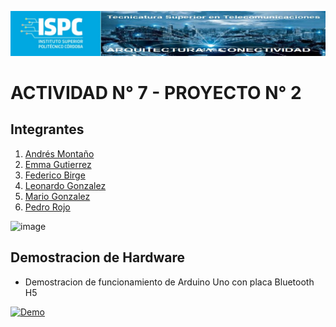 ![image](https://github.com/ISPC-TST-ARQUITECTURA-Y-CONECTIVIDAD/tarea1-grupo-6/blob/main/Portada.jpg)

# ACTIVIDAD N° 7 - PROYECTO N° 2

## Integrantes

1. [Andrés Montaño](https://github.com/maj3210)
2. [Emma Gutierrez](https://github.com/Emygut)
3. [Federico Birge](https://github.com/FedeBirge)
4. [Leonardo Gonzalez](https://github.com/leolgonzalez)
5. [Mario Gonzalez](https://github.com/mariogonzalezispc)
6. [Pedro Rojo](https://github.com/tecnosisnet)

![image](https://github.com/ISPC-TST-ARQUITECTURA-Y-CONECTIVIDAD/tarea7-grupo-6/assets/109010330/2e75b89c-69b6-4831-8bf2-962899ff163f)

## Demostracion de Hardware ##
* Demostracion de funcionamiento de Arduino Uno con placa Bluetooth H5

[![Demo](https://www.youtube.com/vi/ti1mLRGaHA8/0.jpg)](https://www.youtube.com/watch?v=ti1mLRGaHA8)
